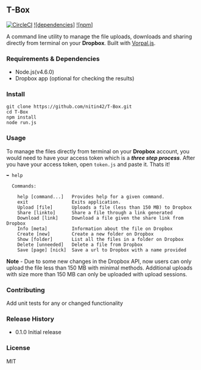 ## T-Box
[![CircleCI](https://circleci.com/gh/nitin42/T-Box.svg?style=svg)](https://circleci.com/gh/nitin42/T-Box) [![dependencies]](https://img.shields.io/badge/dependencies-up--to--date-green.svg) [![npm]](https://img.shields.io/badge/npm-2.15.9-blue.svg)

A command line utility to manage the file uploads, downloads and sharing directly from terminal on your **Dropbox**. Built with [Vorpal.js](vorpal.js.org).

### Requirements & Dependencies

* Node.js(v4.6.0)
* Dropbox app (optional for checking the results)

### Install

```
git clone https://github.com/nitin42/T-Box.git
cd T-Box
npm install 
node run.js

```

### Usage

To manage the files directly from terminal on your **Dropbox** account, you would need to have your access token which is a ***three step process***. After you have your access token, open ```token.js``` and paste it. Thats it!

```
➥ help

  Commands:

    help [command...]   Provides help for a given command.
    exit                Exits application.
    Upload [file]       Uploads a file (less than 150 MB) to Dropbox
    Share [linkto]      Share a file through a link generated
    Download [link]     Download a file given the share link from Dropbox
    Info [meta]         Information about the file on Dropbox
    Create [new]        Create a new folder on Dropbox
    Show [folder]       List all the files in a folder on Dropbox
    Delete [unneeded]   Delete a file from Dropbox
    Save [page] [nick]  Save a url to Dropbox with a name provided

```

**Note** - Due to some new changes in the Dropbox API, now users can only upload the file less than 150 MB with minimal methods. Additional uploads with size more than 150 MB can only be uploaded with upload sessions. 

### Contributing 

Add unit tests for any or changed functionality

### Release History

* 0.1.0 Initial release

### License

MIT





